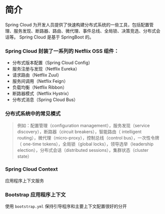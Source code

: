 
# 简介

Spring Cloud 为开发人员提供了快速构建分布式系统的一些工具，包括配置管理、服务发现、断路器、路由、微代理、事件总线、全局锁、决策竞选、分布式会话等。
Spring Cloud 是基于 SpringBoot 的。

### Spring Cloud 封装了一系列的 Netflix OSS 组件：
- 分布式版本配置（Spring Cloud Config）
- 服务注册与发现（Netflix Eureka）
- 请求路由（Netflix Zuul）
- 服务间调用（Netflix Feign）
- 负载均衡（Netflix Ribbon）
- 断路器模式（Netflix Hystrix）
- 分布式消息（Spring Cloud Bus）

### 分布式系统中的常见模式
> 例如：配置管理（configuration management），服务发现（service discovery），断路器（circuit breakers），智能路由（ intelligent routing），微代理（micro-proxy），控制总线（control bus），一次性令牌（ one-time tokens），全局锁（global locks），领导选举（leadership election），分布式会话（distributed sessions），集群状态（cluster state）

### Spring Cloud Context
应用程序上下文服务

### Bootstrap 应用程序上下文
使用 `bootstrap.yml` 保持引导程序和主要上下文配置很好的分开

